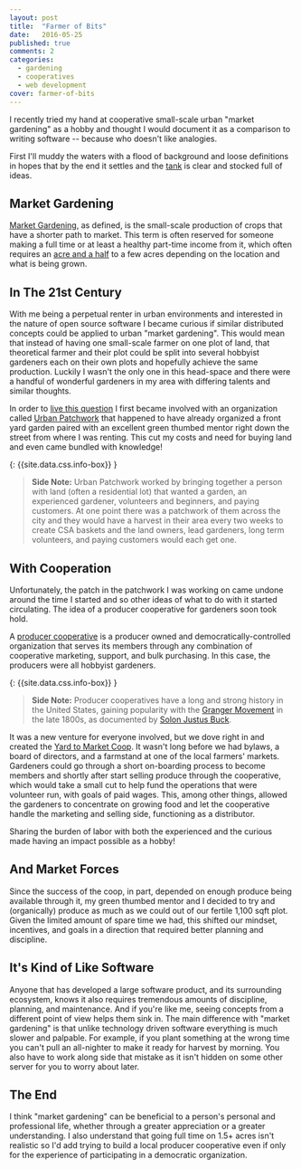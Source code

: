 ```yaml
---
layout: post
title:  "Farmer of Bits"
date:   2016-05-25
published: true
comments: 2
categories:
  - gardening
  - cooperatives
  - web development
cover: farmer-of-bits
---
```


I recently tried my hand at cooperative small-scale urban "market gardening" as a hobby and thought I would document it as a comparison to writing software -- because who doesn't like analogies.

First I'll muddy the waters with a flood of background and loose definitions in hopes that by the end it settles and the [tank](http://en.wikipedia.org/wiki/Stock_tank) is clear and stocked full of ideas. 

## Market Gardening

[Market Gardening](http://en.wikipedia.org/wiki/Market_garden), as defined, is the small-scale production of crops that have a shorter path to market. This term is often reserved for someone making a full time or at least a healthy part-time income from it, which often requires an [acre and a half](http://www.amazon.com/The-Market-Gardener-Successful-Small-scale/dp/0865717656) to a few acres depending on the location and what is being grown. 

## In The 21st Century

With me being a perpetual renter in urban environments and interested in the nature of open source software I became curious if similar distributed concepts could be applied to urban "market gardening". This would mean that instead of having one small-scale farmer on one plot of land, that theoretical farmer and their plot could be split into several hobbyist gardeners each on their own plots and hopefully achieve the same production. Luckily I wasn't the only one in this head-space and there were a handful of wonderful gardeners in my area with differing talents and similar thoughts. 

In order to [live this question](https://www.goodreads.com/quotes/717-be-patient-toward-all-that-is-unsolved-in-your-heart) I first became involved with an organization called [Urban Patchwork](http://www.urbanpatchwork.org/) that happened to have already organized a front yard garden paired with an excellent green thumbed mentor right down the street from where I was renting. This cut my costs and need for buying land and even came bundled with knowledge!

{: {{site.data.css.info-box}} }
> **Side Note:** Urban Patchwork worked by bringing together a person with land (often a residential lot) that wanted a garden, an experienced gardener, volunteers and beginners, and paying customers. At one point there was a patchwork of them across the city and they would have a harvest in their area every two weeks to create CSA baskets and the land owners, lead gardeners, long term volunteers, and paying customers would each get one.

## With Cooperation

Unfortunately, the patch in the patchwork I was working on came undone around the time I started and so other ideas of what to do with it started circulating. The idea of a producer cooperative for gardeners soon took hold.

A [producer cooperative](http://www.geo.coop/taxonomy/term/139) is a producer owned and democratically-controlled organization that serves its members through any combination of cooperative marketing, support, and bulk purchasing. In this case, the producers were all hobbyist gardeners.

{: {{site.data.css.info-box}} }
> **Side Note:** Producer cooperatives have a long and strong history in the United States, gaining popularity with the [Granger Movement](http://www.britannica.com/EBchecked/topic/241647/Granger-movement) in the late 1800s, as documented by [Solon Justus Buck](https://books.google.com/books?id=Hfi5AAAAIAAJ).

It was a new venture for everyone involved, but we dove right in and created the [Yard to Market Coop](http://www.yardtomarket.coop/). It wasn't long before we had bylaws, a board of directors, and a farmstand at one of the local farmers' markets. Gardeners could go through a short on-boarding process to become members and shortly after start selling produce through the cooperative, which would take a small cut to help fund the operations that were volunteer run, with goals of paid wages. This, among other things, allowed the gardeners to concentrate on growing food and let the cooperative handle the marketing and selling side, functioning as a distributor.

Sharing the burden of labor with both the experienced and the curious made having an impact possible as a hobby!

## And Market Forces

Since the success of the coop, in part, depended on enough produce being available through it, my green thumbed mentor and I decided to try and (organically) produce as much as we could out of our fertile 1,100 sqft plot. Given the limited amount of spare time we had, this shifted our mindset, incentives, and goals in a direction that required better planning and discipline. 

## It's Kind of Like Software

Anyone that has developed a large software product, and its surrounding ecosystem, knows it also requires tremendous amounts of discipline, planning, and maintenance. And if you're like me, seeing concepts from a different point of view helps them sink in. The main difference with "market gardening" is that unlike technology driven software everything is much slower and palpable. For example, if you plant something at the wrong time you can't pull an all-nighter to make it ready for harvest by morning. You also have to work along side that mistake as it isn't hidden on some other server for you to worry about later. 

## The End

I think "market gardening" can be beneficial to a person's personal and professional life, whether through a greater appreciation or a greater understanding. I also understand that going full time on 1.5+ acres isn't realistic so I'd add trying to build a local producer cooperative even if only for the experience of participating in a democratic organization.
